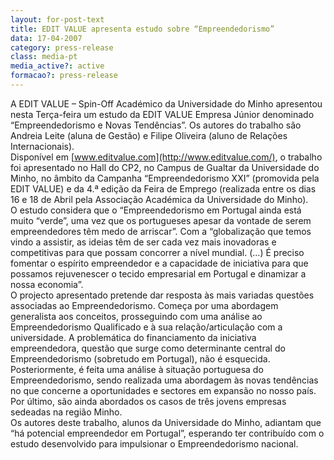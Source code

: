 ```yaml
---
layout: for-post-text
title: EDIT VALUE apresenta estudo sobre “Empreendedorismo”
data: 17-04-2007
category: press-release
class: media-pt
media_active?: active
formacao?: press-release
--- 
```

 
A EDIT VALUE – Spin-Off Académico da Universidade do Minho apresentou nesta Terça-feira um estudo da EDIT VALUE Empresa Júnior denominado “Empreendedorismo e Novas Tendências”. Os autores do trabalho são Andreia Leite (aluna de Gestão) e Filipe Oliveira (aluno de Relações Internacionais).<br>
Disponível em [www.editvalue.com](http://www.editvalue.com/), o trabalho foi apresentado no Hall do CP2, no Campus de Gualtar da Universidade do Minho, no âmbito da Campanha “Empreendedorismo XXI” (promovida pela EDIT VALUE) e da 4.ª edição da Feira de Emprego (realizada entre os dias 16 e 18 de Abril pela Associação Académica da Universidade do Minho).<br>
O estudo considera que o “Empreendedorismo em Portugal ainda está muito “verde”, uma vez que os portugueses apesar da vontade de serem empreendedores têm medo de arriscar”. Com a “globalização que temos vindo a assistir, as ideias têm de ser cada vez mais inovadoras e competitivas para que possam concorrer a nível mundial. (…) É preciso fomentar o espírito empreendedor e a capacidade de iniciativa para que possamos rejuvenescer o tecido empresarial em Portugal e dinamizar a nossa economia”.<br>
O projecto apresentado pretende dar resposta às mais variadas questões associadas ao Empreendedorismo. Começa por uma abordagem generalista aos conceitos, prosseguindo com uma análise ao Empreendedorismo Qualificado e à sua relação/articulação com a universidade. A problemática do financiamento da iniciativa empreendedora, questão que surge como determinante central do Empreendedorismo (sobretudo em Portugal), não é esquecida. Posteriormente, é feita uma análise à situação portuguesa do Empreendedorismo, sendo realizada uma abordagem às novas tendências no que concerne a oportunidades e sectores em expansão no nosso país. Por último, são ainda abordados os casos de três jovens empresas sedeadas na região Minho.<br>
Os autores deste trabalho, alunos da Universidade do Minho, adiantam que “há potencial empreendedor em Portugal”, esperando ter contribuído com o estudo desenvolvido para impulsionar o Empreendedorismo nacional.<br><br>